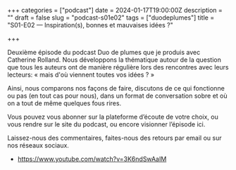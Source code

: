 +++
categories = ["podcast"]
date = 2024-01-17T19:00:00Z
description = ""
draft = false
slug = "podcast-s01e02"
tags = ["duodeplumes"]
title = "S01-E02 — Inspiration(s), bonnes et mauvaises idées ?"

+++


Deuxième épisode du podcast Duo de plumes que je produis avec Catherine Rolland. Nous développons la thématique autour de la question que tous les auteurs ont de manière régulière lors des rencontres avec leurs lecteurs: « mais d'où viennent toutes vos idées ? »

Ainsi, nous comparons nos façons de faire, discutons de ce qui fonctionne ou pas (en tout cas pour nous), dans un format de conversation sobre et où on a tout de même quelques fous rires.

Vous pouvez vous abonner sur la plateforme d’écoute de votre choix, ou vous rendre sur le site du podcast, ou encore visionner l’épisode ici.

Laissez-nous des commentaires, faites-nous des retours par email ou sur nos réseaux sociaux.

- https://www.youtube.com/watch?v=3K6ndSwAaIM
